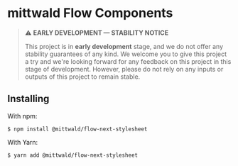 # mittwald Flow Components

> ⚠️ **EARLY DEVELOPMENT &mdash; STABILITY NOTICE**
>
> This project is in **early development** stage, and we do not offer any
> stability guarantees of any kind. We welcome you to give this project a try
> and we're looking forward for any feedback on this project in this stage of
> development. However, please do not rely on any inputs or outputs of this
> project to remain stable.

## Installing

With npm:

```shell
$ npm install @mittwald/flow-next-stylesheet
```

With Yarn:

```shell
$ yarn add @mittwald/flow-next-stylesheet
```
